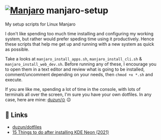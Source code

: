 # [![Manjaro](https://manjaro.org/img/favicon.png)](https://manjaro.org/) manjaro-setup

My setup scripts for Linux Manjaro

I don't like spending too much time installing and configuring my working system,
but rather would prefer speding time using it productively. 
Hence these scripts that help me get up and running with a new system as quick as possible.


Take a looks at `manjaro_install_apps.sh`, `manjaro_install_cli.sh` & `manjaro_install_web_dev.sh`.
Before running any of these, I encourage you to open them in a text editor and review what is going to be installed,
comment/uncomment depending on your needs, then `chmod +x *.sh` and execute.

If you are like me, spending a lot of time in the console, with lots of terminals all over the screen, I'm sure you have your own dotfiles.
In any case, here are mine: [duzun/⊙](https://github.com/duzun/dotfiles) 😉

## 🔗 Links

- [duzun/dotfiles](https://github.com/duzun/dotfiles)
- [15 Things to do after installing KDE Neon (2021)](https://averagelinuxuser.com/things-to-do-after-installing-kde-neon-2020/)
